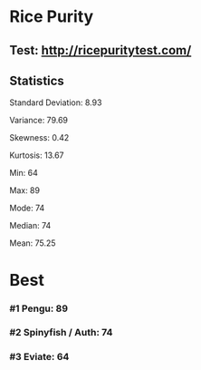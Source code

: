 # Rice Purity

## Test: http://ricepuritytest.com/

## Statistics

Standard Deviation: 8.93

Variance: 79.69

Skewness: 0.42

Kurtosis: 13.67

Min: 64

Max: 89

Mode: 74

Median: 74

Mean: 75.25

# Best

### #1 Pengu: 89

### #2 Spinyfish / Auth: 74

### #3 Eviate: 64
